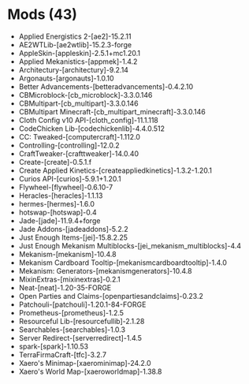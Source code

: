 # Mods (43)
* Applied Energistics 2-\[ae2]-15.2.11
* AE2WTLib-\[ae2wtlib]-15.2.3-forge
* AppleSkin-\[appleskin]-2.5.1+mc1.20.1
* Applied Mekanistics-\[appmek]-1.4.2
* Architectury-\[architectury]-9.2.14
* Argonauts-\[argonauts]-1.0.10
* Better Advancements-\[betteradvancements]-0.4.2.10
* CBMicroblock-\[cb_microblock]-3.3.0.146
* CBMultipart-\[cb_multipart]-3.3.0.146
* CBMultipart Minecraft-\[cb_multipart_minecraft]-3.3.0.146
* Cloth Config v10 API-\[cloth_config]-11.1.118
* CodeChicken Lib-\[codechickenlib]-4.4.0.512
* CC: Tweaked-\[computercraft]-1.112.0
* Controlling-\[controlling]-12.0.2
* CraftTweaker-\[crafttweaker]-14.0.40
* Create-\[create]-0.5.1.f
* Create Applied Kinetics-\[createappliedkinetics]-1.3.2-1.20.1
* Curios API-\[curios]-5.9.1+1.20.1
* Flywheel-\[flywheel]-0.6.10-7
* Heracles-\[heracles]-1.1.13
* hermes-\[hermes]-1.6.0
* hotswap-\[hotswap]-0.4
* Jade-\[jade]-11.9.4+forge
* Jade Addons-\[jadeaddons]-5.2.2
* Just Enough Items-\[jei]-15.8.2.25
* Just Enough Mekanism Multiblocks-\[jei_mekanism_multiblocks]-4.4
* Mekanism-\[mekanism]-10.4.8
* Mekanism Cardboard Tooltip-\[mekanismcardboardtooltip]-1.4.0
* Mekanism: Generators-\[mekanismgenerators]-10.4.8
* MixinExtras-\[mixinextras]-0.2.1
* Neat-\[neat]-1.20-35-FORGE
* Open Parties and Claims-\[openpartiesandclaims]-0.23.2
* Patchouli-\[patchouli]-1.20.1-84-FORGE
* Prometheus-\[prometheus]-1.2.5
* Resourceful Lib-\[resourcefullib]-2.1.28
* Searchables-\[searchables]-1.0.3
* Server Redirect-\[serverredirect]-1.4.5
* spark-\[spark]-1.10.53
* TerraFirmaCraft-\[tfc]-3.2.7
* Xaero's Minimap-\[xaerominimap]-24.2.0
* Xaero's World Map-\[xaeroworldmap]-1.38.8
